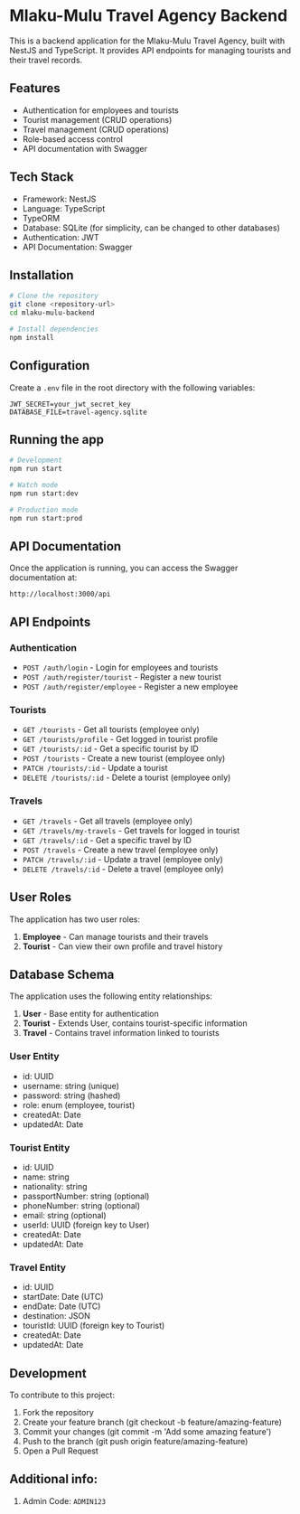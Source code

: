 # Mlaku-Mulu Travel Agency Backend

This is a backend application for the Mlaku-Mulu Travel Agency, built with NestJS and TypeScript. It provides API endpoints for managing tourists and their travel records.

## Features

- Authentication for employees and tourists
- Tourist management (CRUD operations)
- Travel management (CRUD operations)
- Role-based access control
- API documentation with Swagger

## Tech Stack

- Framework: NestJS
- Language: TypeScript
- TypeORM
- Database: SQLite (for simplicity, can be changed to other databases)
- Authentication: JWT 
- API Documentation: Swagger

## Installation

```bash
# Clone the repository
git clone <repository-url>
cd mlaku-mulu-backend

# Install dependencies
npm install
```

## Configuration

Create a `.env` file in the root directory with the following variables:

```
JWT_SECRET=your_jwt_secret_key
DATABASE_FILE=travel-agency.sqlite
```

## Running the app

```bash
# Development
npm run start

# Watch mode
npm run start:dev

# Production mode
npm run start:prod
```

## API Documentation

Once the application is running, you can access the Swagger documentation at:

```
http://localhost:3000/api
```

## API Endpoints

### Authentication

- `POST /auth/login` - Login for employees and tourists
- `POST /auth/register/tourist` - Register a new tourist
- `POST /auth/register/employee` - Register a new employee

### Tourists

- `GET /tourists` - Get all tourists (employee only)
- `GET /tourists/profile` - Get logged in tourist profile
- `GET /tourists/:id` - Get a specific tourist by ID
- `POST /tourists` - Create a new tourist (employee only)
- `PATCH /tourists/:id` - Update a tourist
- `DELETE /tourists/:id` - Delete a tourist (employee only)

### Travels

- `GET /travels` - Get all travels (employee only)
- `GET /travels/my-travels` - Get travels for logged in tourist
- `GET /travels/:id` - Get a specific travel by ID
- `POST /travels` - Create a new travel (employee only)
- `PATCH /travels/:id` - Update a travel (employee only)
- `DELETE /travels/:id` - Delete a travel (employee only)

## User Roles

The application has two user roles:

1. **Employee** - Can manage tourists and their travels
2. **Tourist** - Can view their own profile and travel history

## Database Schema

The application uses the following entity relationships:

1. **User** - Base entity for authentication
2. **Tourist** -  Extends User, contains tourist-specific information
3. **Travel** - Contains travel information linked to tourists

### User Entity
- id: UUID
- username: string (unique)
- password: string (hashed)
- role: enum (employee, tourist)
- createdAt: Date
- updatedAt: Date

### Tourist Entity
- id: UUID
- name: string
- nationality: string
- passportNumber: string (optional)
- phoneNumber: string (optional)
- email: string (optional)
- userId: UUID (foreign key to User)
- createdAt: Date
- updatedAt: Date

### Travel Entity
- id: UUID
- startDate: Date (UTC)
- endDate: Date (UTC)
- destination: JSON
- touristId: UUID (foreign key to Tourist)
- createdAt: Date
- updatedAt: Date

## Development
To contribute to this project:
1. Fork the repository
2. Create your feature branch (git checkout -b feature/amazing-feature)
3. Commit your changes (git commit -m 'Add some amazing feature')
4. Push to the branch (git push origin feature/amazing-feature)
5. Open a Pull Request

## Additional info:
1. Admin Code: `ADMIN123`